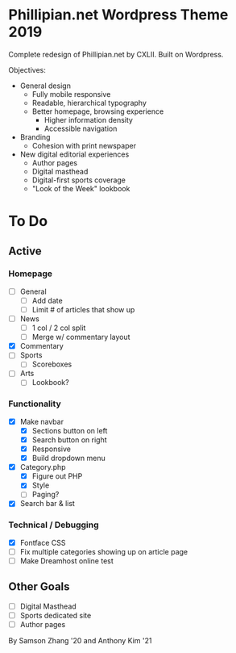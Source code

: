 # Phillipian.net Wordpress Theme 2019

Complete redesign of Phillipian.net by CXLII. Built on Wordpress.

Objectives:
- General design
  - Fully mobile responsive
  - Readable, hierarchical typography
  - Better homepage, browsing experience
    - Higher information density
    - Accessible navigation
- Branding
  - Cohesion with print newspaper
- New digital editorial experiences
  - Author pages
  - Digital masthead
  - Digital-first sports coverage
  - "Look of the Week" lookbook

# To Do

## Active

### Homepage
- [ ] General
  - [ ] Add date
  - [ ] Limit # of articles that show up
- [ ] News
  - [ ] 1 col / 2 col split
  - [ ] Merge w/ commentary layout
- [X] Commentary
- [ ] Sports
  - [ ] Scoreboxes
- [ ] Arts
  - [ ] Lookbook?

### Functionality
- [X] Make navbar
  - [X] Sections button on left
  - [X] Search button on right
  - [X] Responsive
  - [X] Build dropdown menu
- [X] Category.php
  - [X] Figure out PHP
  - [X] Style
  - [ ] Paging?
- [X] Search bar & list

### Technical / Debugging
- [X] Fontface CSS
- [ ] Fix multiple categories showing up on article page
- [ ] Make Dreamhost online test

## Other Goals

- [ ] Digital Masthead
- [ ] Sports dedicated site
- [ ] Author pages
  
By Samson Zhang '20 and Anthony Kim '21
